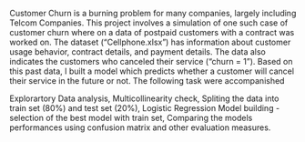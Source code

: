 Customer Churn is a burning problem for many companies, largely including Telcom Companies. This project involves a simulation of one such case of customer churn where on a data of postpaid customers with a contract was worked on. The dataset (“Cellphone.xlsx”) has information about customer usage behavior, contract details, and payment details. The data also indicates the customers who canceled their service (“churn = 1”). Based on this past data, I built a model which predicts whether a customer will cancel their service in the future or not. The following task were accompanished

Explorartory Data analysis, 
Multicollinearity check, 
Spliting the data into train set (80%) and test set (20%), 
Logistic Regression Model building - selection of the best model with train set, 
Comparing the models performances using confusion matrix and other evaluation measures.
